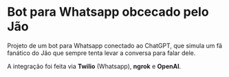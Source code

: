 # Bot para Whatsapp obcecado pelo Jão
Projeto de um bot para Whatsapp conectado ao ChatGPT, que simula um fã fanático do Jão que sempre tenta levar a conversa para falar dele.

A integração foi feita via **Twilio** (Whatsapp), **ngrok** e **OpenAI**. 
